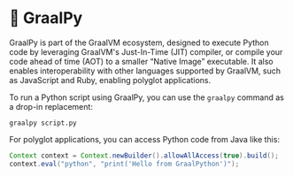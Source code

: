 # 🌌 GraalPy

GraalPy is part of the GraalVM ecosystem, designed to execute Python code by leveraging GraalVM's Just-In-Time (JIT) compiler, or compile your code ahead of time (AOT) to a smaller “Native Image” executable. It also enables interoperability with other languages supported by GraalVM, such as JavaScript and Ruby, enabling polyglot applications.

To run a Python script using GraalPy, you can use the `graalpy` command as a drop-in replacement:

```shell
graalpy script.py
```

For polyglot applications, you can access Python code from Java like this:

```java
Context context = Context.newBuilder().allowAllAccess(true).build();
context.eval("python", "print('Hello from GraalPython')");
```

